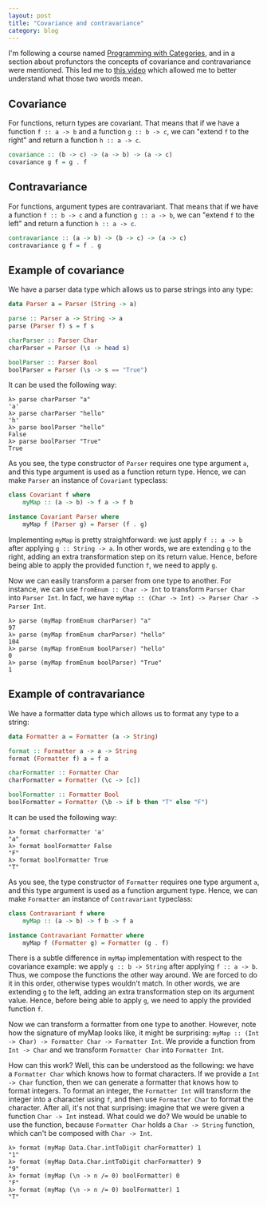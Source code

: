 ```yaml
---
layout: post
title: "Covariance and contravariance"
category: blog
---
```


I'm following a course named [Programming with Categories](http://brendanfong.com/programmingcats.html), and in a section about profunctors the concepts of covariance and contravariance were mentioned. This led me to [this video](https://www.youtube.com/watch?v=OJtGECfksds) which allowed me to better understand what those two words mean.

## Covariance

For functions, return types are covariant. That means that if we have a function `f :: a -> b` and a function `g :: b -> c`, we can "extend `f` to the right" and return a function `h :: a -> c`.

```haskell
covariance :: (b -> c) -> (a -> b) -> (a -> c)
covariance g f = g . f
```

## Contravariance

For functions, argument types are contravariant. That means that if we have a function `f :: b -> c` and a function `g :: a -> b`, we can "extend `f` to the left" and return a function `h :: a -> c`.

```haskell
contravariance :: (a -> b) -> (b -> c) -> (a -> c)
contravariance g f = f . g
```

## Example of covariance

We have a parser data type which allows us to parse strings into any type:

```haskell
data Parser a = Parser (String -> a)

parse :: Parser a -> String -> a
parse (Parser f) s = f s

charParser :: Parser Char
charParser = Parser (\s -> head s)

boolParser :: Parser Bool
boolParser = Parser (\s -> s == "True")
```

It can be used the following way:

```
λ> parse charParser "a"
'a'
λ> parse charParser "hello"
'h'
λ> parse boolParser "hello"
False
λ> parse boolParser "True"
True
```

As you see, the type constructor of `Parser` requires one type argument `a`, and this type argument is used as a function return type. Hence, we can make `Parser` an instance of `Covariant` typeclass:

```haskell
class Covariant f where
    myMap :: (a -> b) -> f a -> f b

instance Covariant Parser where
    myMap f (Parser g) = Parser (f . g)
```

Implementing `myMap` is pretty straightforward: we just apply `f :: a -> b` after applying `g :: String -> a`. In other words, we are extending `g` to the right, adding an extra transformation step on its return value. Hence, before being able to apply the provided function `f`, we need to apply `g`.

Now we can easily transform a parser from one type to another. For instance, we can use `fromEnum :: Char -> Int` to transform `Parser Char` into `Parser Int`. In fact, we have `myMap :: (Char -> Int) -> Parser Char -> Parser Int`.

```
λ> parse (myMap fromEnum charParser) "a"
97
λ> parse (myMap fromEnum charParser) "hello"
104
λ> parse (myMap fromEnum boolParser) "hello"
0
λ> parse (myMap fromEnum boolParser) "True"
1
```

## Example of contravariance

We have a formatter data type which allows us to format any type to a string:

```haskell
data Formatter a = Formatter (a -> String)

format :: Formatter a -> a -> String
format (Formatter f) a = f a

charFormatter :: Formatter Char
charFormatter = Formatter (\c -> [c])

boolFormatter :: Formatter Bool
boolFormatter = Formatter (\b -> if b then "T" else "F")
```

It can be used the following way:

```
λ> format charFormatter 'a'
"a"
λ> format boolFormatter False
"F"
λ> format boolFormatter True
"T"
```

As you see, the type constructor of `Formatter` requires one type argument `a`, and this type argument is used as a function argument type. Hence, we can make `Formatter` an instance of `Contravariant` typeclass:

```haskell
class Contravariant f where
    myMap :: (a -> b) -> f b -> f a

instance Contravariant Formatter where
    myMap f (Formatter g) = Formatter (g . f)
```

There is a subtle difference in `myMap` implementation with respect to the covariance example: we apply `g :: b -> String` after applying `f :: a -> b`. Thus, we compose the functions the other way around. We are forced to do it in this order, otherwise types wouldn't match. In other words, we are extending `g` to the left, adding an extra transformation step on its argument value. Hence, before being able to apply `g`, we need to apply the provided function `f`.

Now we can transform a formatter from one type to another. However, note how the signature of myMap looks like, it might be surprising: `myMap :: (Int -> Char) -> Formatter Char -> Formatter Int`. We provide a function from `Int -> Char` and we transform `Formatter Char` into `Formatter Int`.

How can this work? Well, this can be understood as the following: we have a `Formatter Char` which knows how to format characters. If we provide a `Int -> Char` function, then we can generate a formatter that knows how to format integers. To format an integer, the `Formatter Int` will transform the integer into a character using `f`, and then use `Formatter Char` to format the character. After all, it's not that surprising: imagine that we were given a function `Char -> Int` instead. What could we do? We would be unable to use the function, because `Formatter Char` holds a `Char -> String` function, which can't be composed with `Char -> Int`.

```
λ> format (myMap Data.Char.intToDigit charFormatter) 1
"1"
λ> format (myMap Data.Char.intToDigit charFormatter) 9
"9"
λ> format (myMap (\n -> n /= 0) boolFormatter) 0
"F"
λ> format (myMap (\n -> n /= 0) boolFormatter) 1
"T"
```
